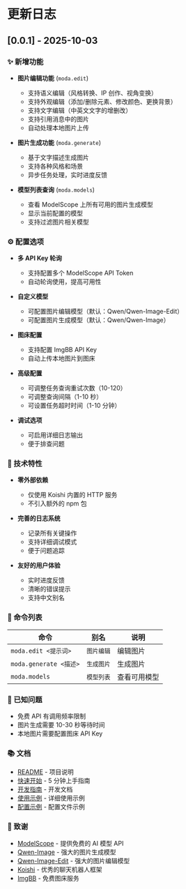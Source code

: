 # 更新日志

## [0.0.1] - 2025-10-03

### ✨ 新增功能

- **图片编辑功能** (`moda.edit`)
  - 支持语义编辑（风格转换、IP 创作、视角变换）
  - 支持外观编辑（添加/删除元素、修改颜色、更换背景）
  - 支持文字编辑（中英文文字的增删改）
  - 支持引用消息中的图片
  - 自动处理本地图片上传

- **图片生成功能** (`moda.generate`)
  - 基于文字描述生成图片
  - 支持各种风格和场景
  - 异步任务处理，实时进度反馈

- **模型列表查询** (`moda.models`)
  - 查看 ModelScope 上所有可用的图片生成模型
  - 显示当前配置的模型
  - 支持过滤图片相关模型

### ⚙️ 配置选项

- **多 API Key 轮询**
  - 支持配置多个 ModelScope API Token
  - 自动轮询使用，提高可用性

- **自定义模型**
  - 可配置图片编辑模型（默认：Qwen/Qwen-Image-Edit）
  - 可配置图片生成模型（默认：Qwen/Qwen-Image）

- **图床配置**
  - 支持配置 ImgBB API Key
  - 自动上传本地图片到图床

- **高级配置**
  - 可调整任务查询重试次数（10-120）
  - 可调整查询间隔（1-10 秒）
  - 可设置任务超时时间（1-10 分钟）

- **调试选项**
  - 可启用详细日志输出
  - 便于排查问题

### 🎯 技术特性

- **零外部依赖**
  - 仅使用 Koishi 内置的 HTTP 服务
  - 不引入额外的 npm 包

- **完善的日志系统**
  - 记录所有关键操作
  - 支持详细调试模式
  - 便于问题追踪

- **友好的用户体验**
  - 实时进度反馈
  - 清晰的错误提示
  - 支持中文别名

### 📝 命令列表

| 命令 | 别名 | 说明 |
|------|------|------|
| `moda.edit <提示词>` | `图片编辑` | 编辑图片 |
| `moda.generate <描述>` | `生成图片` | 生成图片 |
| `moda.models` | `模型列表` | 查看可用模型 |

### 🐛 已知问题

- 免费 API 有调用频率限制
- 图片生成需要 10-30 秒等待时间
- 本地图片需要配置图床 API Key

### 📚 文档

- [README](./readme.md) - 项目说明
- [快速开始](./QUICKSTART.md) - 5 分钟上手指南
- [开发指南](./DEVELOPMENT.md) - 开发文档
- [使用示例](./example/usage.md) - 详细使用示例
- [配置示例](./example/config.yml) - 配置文件示例

### 🙏 致谢

- [ModelScope](https://modelscope.cn/) - 提供免费的 AI 模型 API
- [Qwen-Image](https://modelscope.cn/models/Qwen/Qwen-Image) - 强大的图片生成模型
- [Qwen-Image-Edit](https://modelscope.cn/models/Qwen/Qwen-Image-Edit) - 强大的图片编辑模型
- [Koishi](https://koishi.chat/) - 优秀的聊天机器人框架
- [ImgBB](https://imgbb.com/) - 免费图床服务
